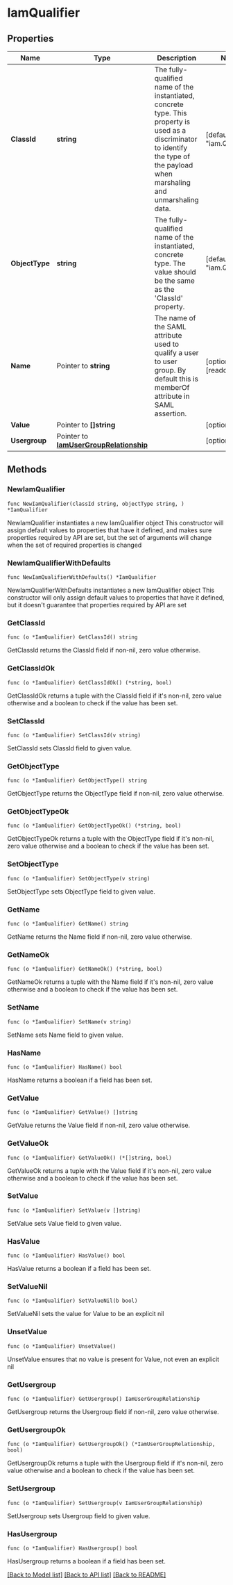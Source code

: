 # IamQualifier

## Properties

Name | Type | Description | Notes
------------ | ------------- | ------------- | -------------
**ClassId** | **string** | The fully-qualified name of the instantiated, concrete type. This property is used as a discriminator to identify the type of the payload when marshaling and unmarshaling data. | [default to "iam.Qualifier"]
**ObjectType** | **string** | The fully-qualified name of the instantiated, concrete type. The value should be the same as the &#39;ClassId&#39; property. | [default to "iam.Qualifier"]
**Name** | Pointer to **string** | The name of the SAML attribute used to qualify a user to user group. By default this is memberOf attribute in SAML assertion. | [optional] [readonly] 
**Value** | Pointer to **[]string** |  | [optional] 
**Usergroup** | Pointer to [**IamUserGroupRelationship**](iam.UserGroup.Relationship.md) |  | [optional] 

## Methods

### NewIamQualifier

`func NewIamQualifier(classId string, objectType string, ) *IamQualifier`

NewIamQualifier instantiates a new IamQualifier object
This constructor will assign default values to properties that have it defined,
and makes sure properties required by API are set, but the set of arguments
will change when the set of required properties is changed

### NewIamQualifierWithDefaults

`func NewIamQualifierWithDefaults() *IamQualifier`

NewIamQualifierWithDefaults instantiates a new IamQualifier object
This constructor will only assign default values to properties that have it defined,
but it doesn't guarantee that properties required by API are set

### GetClassId

`func (o *IamQualifier) GetClassId() string`

GetClassId returns the ClassId field if non-nil, zero value otherwise.

### GetClassIdOk

`func (o *IamQualifier) GetClassIdOk() (*string, bool)`

GetClassIdOk returns a tuple with the ClassId field if it's non-nil, zero value otherwise
and a boolean to check if the value has been set.

### SetClassId

`func (o *IamQualifier) SetClassId(v string)`

SetClassId sets ClassId field to given value.


### GetObjectType

`func (o *IamQualifier) GetObjectType() string`

GetObjectType returns the ObjectType field if non-nil, zero value otherwise.

### GetObjectTypeOk

`func (o *IamQualifier) GetObjectTypeOk() (*string, bool)`

GetObjectTypeOk returns a tuple with the ObjectType field if it's non-nil, zero value otherwise
and a boolean to check if the value has been set.

### SetObjectType

`func (o *IamQualifier) SetObjectType(v string)`

SetObjectType sets ObjectType field to given value.


### GetName

`func (o *IamQualifier) GetName() string`

GetName returns the Name field if non-nil, zero value otherwise.

### GetNameOk

`func (o *IamQualifier) GetNameOk() (*string, bool)`

GetNameOk returns a tuple with the Name field if it's non-nil, zero value otherwise
and a boolean to check if the value has been set.

### SetName

`func (o *IamQualifier) SetName(v string)`

SetName sets Name field to given value.

### HasName

`func (o *IamQualifier) HasName() bool`

HasName returns a boolean if a field has been set.

### GetValue

`func (o *IamQualifier) GetValue() []string`

GetValue returns the Value field if non-nil, zero value otherwise.

### GetValueOk

`func (o *IamQualifier) GetValueOk() (*[]string, bool)`

GetValueOk returns a tuple with the Value field if it's non-nil, zero value otherwise
and a boolean to check if the value has been set.

### SetValue

`func (o *IamQualifier) SetValue(v []string)`

SetValue sets Value field to given value.

### HasValue

`func (o *IamQualifier) HasValue() bool`

HasValue returns a boolean if a field has been set.

### SetValueNil

`func (o *IamQualifier) SetValueNil(b bool)`

 SetValueNil sets the value for Value to be an explicit nil

### UnsetValue
`func (o *IamQualifier) UnsetValue()`

UnsetValue ensures that no value is present for Value, not even an explicit nil
### GetUsergroup

`func (o *IamQualifier) GetUsergroup() IamUserGroupRelationship`

GetUsergroup returns the Usergroup field if non-nil, zero value otherwise.

### GetUsergroupOk

`func (o *IamQualifier) GetUsergroupOk() (*IamUserGroupRelationship, bool)`

GetUsergroupOk returns a tuple with the Usergroup field if it's non-nil, zero value otherwise
and a boolean to check if the value has been set.

### SetUsergroup

`func (o *IamQualifier) SetUsergroup(v IamUserGroupRelationship)`

SetUsergroup sets Usergroup field to given value.

### HasUsergroup

`func (o *IamQualifier) HasUsergroup() bool`

HasUsergroup returns a boolean if a field has been set.


[[Back to Model list]](../README.md#documentation-for-models) [[Back to API list]](../README.md#documentation-for-api-endpoints) [[Back to README]](../README.md)


